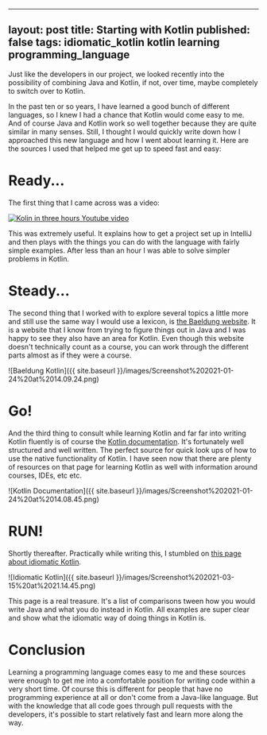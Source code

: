 
---
layout: post
title: Starting with Kotlin
published: false
tags: idiomatic_kotlin kotlin learning programming_language
---

Just like the developers in our project, we looked recently into the possibility of combining Java and Kotlin, if not, over time, maybe completely to switch over to Kotlin. 

In the past ten or so years, I have learned a good bunch of different languages, so I knew I had a chance that Kotlin would come easy to me. And of course Java and Kotlin work so well together because they are quite similar in many senses. Still, I thought I would quickly write down how I approached this new language and how I went about learning it. Here are the sources I used that helped me get up to speed fast and easy:

# Ready...

The first thing that I came across was a video:

[![Kolin in three hours Youtube video](https://img.youtube.com/vi/F9UC9DY-vIU/0.jpg)](https://www.youtube.com/watch?v=F9UC9DY-vIU&amp;t=5191s)

This was extremely useful. It explains how to get a project set up in IntelliJ and then plays with the things you can do with the language with fairly simple examples. After less than an hour I was able to solve simpler problems in Kotlin.

# Steady...

The second thing that I worked with to explore several topics a little more and still use the same way I would use a lexicon, is [the Baeldung website](https://www.baeldung.com/kotlin-overview). It is a website that I know from trying to figure things out in Java and I was happy to see they also have an area for Kotlin. Even though this website doesn't technically count as a course, you can work through the different parts almost as if they were a course. 

![Baeldung Kotlin]({{ site.baseurl }}/images/Screenshot%202021-01-24%20at%2014.09.24.png)

# Go!

And the third thing to consult while learning Kotlin and far far into writing Kotlin fluently is of course the [Kotlin documentation](https://kotlinlang.org/docs/reference/). It's fortunately well structured and well written. The perfect source for quick look ups of how to use the native functionality of Kotlin. I have seen now that there are plenty of resources on that page for learning Kotlin as well with information around courses, IDEs, etc etc.

![Kotlin Documentation]({{ site.baseurl }}/images/Screenshot%202021-01-24%20at%2014.08.45.png)

# RUN!

Shortly thereafter. Practically while writing this, I stumbled on [this page about idiomatic Kotlin](https://phauer.com/2017/idiomatic-kotlin-best-practices/). 

![Idiomatic Kotlin]({{ site.baseurl }}/images/Screenshot%202021-03-15%20at%2021.14.45.png)

This page is a real treasure. It's a list of comparisons tween how you would write Java and what you do instead in Kotlin. All examples are super clear and show what the idiomatic way of doing things in Kotlin is.

# Conclusion

Learning a programming language comes easy to me and these sources were enough to get me into a comfortable position for writing code within a very short time. Of course this is different for people that have no programming experience at all or don't come from a Java-like language. But with the knowledge that all code goes through pull requests with the developers, it's possible to start relatively fast and learn more along the way.
